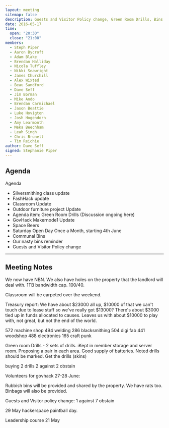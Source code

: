 ```yaml
---
layout: meeting
sitemap: false
description: Guests and Visitor Policy change, Green Room Drills, Bins
date: 2016-05-17
time:
  open: "20:30"
  close: "21:00"
members:
  - Steph Piper
  - Aaron Bycroft
  - Adam Blake
  - Brendan Halliday
  - Nicola Tuffley
  - Nikki Seawright
  - James Churchill
  - Alex Wixted
  - Beau Sandford
  - Dave Seff
  - Jim Borman
  - Mike Ando
  - Brendan Carmichael
  - Jason Beattie
  - Luke Hovigton
  - Josh Hogendorn
  - Amy Learmonth
  - Meka Beechham
  - Leah Singh
  - Chris Brunell
  - Tim Reichie
author: Dave Seff
signed: Stephanie Piper
---
```


## Agenda

Agenda
- Silversmithing class update
- FashHack update
- Classroom Update
- Outdoor furniture project Update
- Agenda item: Green Room Drills (Discussion ongoing here)
- GovHack Makernode1 Update
- Space Beers
- Saturday Open Day Once a Month, starting 4th June
- Communal Bins
- Our nasty bins reminder
- Guests and Visitor Policy change

---

## Meeting Notes

We now have NBN. We also have holes on the property that the landlord will deal with. 1TB bandwidth cap. 100/40.

Classroom will be carpeted over the weekend.

Treasury report: 
We have about $23000 all up, $10000 of that we can't touch due to lease stuff so we've really got $13000? There's about $3000 tied up in funds allocated to causes. Leaves us with about $10000 to play with, not great, but not the end of the world.

572 machine shop
494 welding
286 blacksmithing
504 digi fab
441 woodshop
488 electronics
165 craft punk

Green room Drills - 2 sets of drills. iKept in member storage and server room. Proposing a pair in each area. Good supply of batteries. Noted drills should be marked. Get the drills (skins)

buying 2 drills
2 against
2 obstain

Volunteers for govhack 27-28 June:

Rubbish bins will be provided and shared by the property. We have rats too. Binbags will also be provided. 

Guests and Visitor policy change:
1 against
7 obstain

29 May hackerspace paintball day. 

Leadership course 21 May


